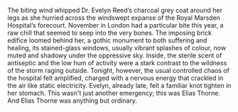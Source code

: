 The biting wind whipped Dr. Evelyn Reed’s charcoal grey coat around her legs as she hurried across the windswept expanse of the Royal Marsden Hospital’s forecourt.  November in London had a particular bite this year, a raw chill that seemed to seep into the very bones. The imposing brick edifice loomed behind her, a gothic monument to both suffering and healing, its stained-glass windows, usually vibrant splashes of colour, now muted and shadowy under the oppressive sky.  Inside, the sterile scent of antiseptic and the low hum of activity were a stark contrast to the wildness of the storm raging outside.  Tonight, however, the usual controlled chaos of the hospital felt amplified, charged with a nervous energy that crackled in the air like static electricity. Evelyn, already late, felt a familiar knot tighten in her stomach.  This wasn't just another emergency; this was Elias Thorne.  And Elias Thorne was anything but ordinary.
